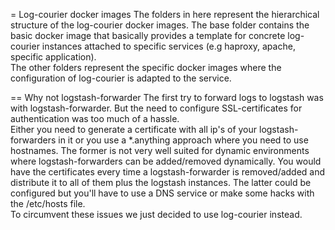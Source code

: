 = Log-courier docker images
The folders in here represent the hierarchical structure of the log-courier docker images. The base folder contains the basic docker image 
that basically provides a template for concrete log-courier instances attached to specific services (e.g haproxy, apache, specific application).  
The other folders represent the specific docker images where the configuration of log-courier is adapted to the service.


== Why not logstash-forwarder
The first try to forward logs to logstash was with logstash-forwarder. But the need to configure SSL-certificates for authentication was too much of a hassle.  
Either you need to generate a certificate with all ip's of your logstash-forwarders in it or you use a *.anything approach where you need to use hostnames.
The former is not very well suited for dynamic environments where logstash-forwarders can be added/removed dynamically. You would have the certificates every time a
logstash-forwarder is removed/added and distribute it to all of them plus the logstash instances. The latter could be configured but you'll have to use a DNS
service or make some hacks with the /etc/hosts file.  
To circumvent these issues we just decided to use log-courier instead.
